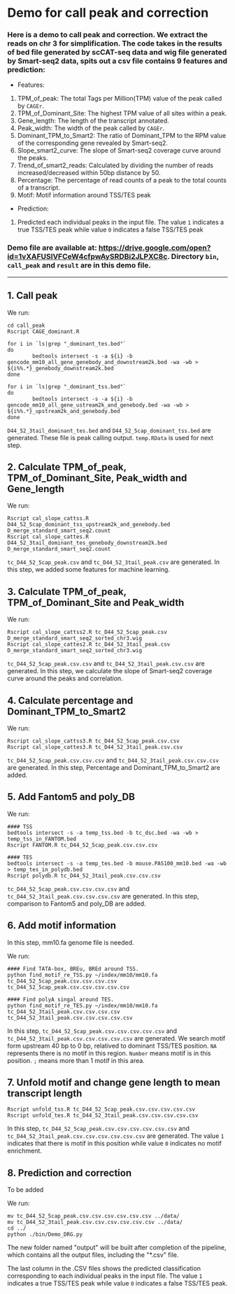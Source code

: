 # Demo for call peak and correction


### Here is a demo to call peak and correction. We extract the reads on chr 3 for simplification. The code takes in the results of bed file generated by scCAT-seq data and wig file generated by Smart-seq2 data, spits out a csv file contains 9 features and prediction:



* Features:
1) TPM_of_peak: The total Tags per Million(TPM) value of the peak called by `CAGEr`.
2) TPM_of_Dominant_Site: The highest TPM value of all sites within a peak.
3) Gene_length: The length of the transcript annotated.
4) Peak_width: The width of the peak called by `CAGEr`.
5) Dominant_TPM_to_Smart2: The ratio of Dominant_TPM to the RPM value of the corresponding gene revealed by Smart-seq2.
6) Slope_smart2_curve: The slope of Smart-seq2 coverage curve around the peaks.
7) Trend_of_smart2_reads: Calculated by dividing the number of reads increased/decreased within 50bp distance by 50.
8) Percentage: The percentage of read counts of a peak to the total counts of a transcript.
9) Motif: Motif information around TSS/TES peak

* Prediction:  
1) Predicted each individual peaks in the input file. The value `1` indicates a true TSS/TES peak while value `0` indicates a false TSS/TES peak

### Demo file are available at: https://drive.google.com/open?id=1vXAFUSlVFCeW4cfpwAySRDBi2JLPXC8c. Directory `bin`, `call_peak` and `result` are in this demo file.
---
## 1. Call peak

We run:

```
cd call_peak
Rscript CAGE_dominant.R

for i in `ls|grep "_dominant_tes.bed"`
do
        bedtools intersect -s -a ${i} -b gencode_mm10_all_gene_genebody_and_downstream2k.bed -wa -wb > ${i%%.*}_genebody_downstream2k.bed
done

for i in `ls|grep "_dominant_tss.bed"`
do 
        bedtools intersect -s -a ${i} -b gencode_mm10_all_gene_ustream2k_and_genebody.bed -wa -wb > ${i%%.*}_upstream2k_and_genebody.bed
done 
```

`D44_52_3tail_dominant_tes.bed` and `D44_52_5cap_dominant_tss.bed` are generated. These file is peak calling output. `temp.RData` is used for next step.



## 2. Calculate TPM_of_peak, TPM_of_Dominant_Site, Peak_width and Gene_length

We run:

```
Rscript cal_slope_cattss.R D44_52_5cap_dominant_tss_upstream2k_and_genebody.bed D_merge_standard_smart_seq2.count
Rscript cal_slope_cattes.R D44_52_3tail_dominant_tes_genebody_downstream2k.bed D_merge_standard_smart_seq2.count
```

`tc_D44_52_5cap_peak.csv` and `tc_D44_52_3tail_peak.csv` are generated. In this step, we added some features for machine learning.



## 3. Calculate TPM_of_peak, TPM_of_Dominant_Site and Peak_width

We run:

```
Rscript cal_slope_cattss2.R tc_D44_52_5cap_peak.csv D_merge_standard_smart_seq2_sorted_chr3.wig
Rscript cal_slope_cattes2.R tc_D44_52_3tail_peak.csv  D_merge_standard_smart_seq2_sorted_chr3.wig
```

`tc_D44_52_5cap_peak.csv.csv` and `tc_D44_52_3tail_peak.csv.csv` are generated. In this step, we calculate the slope of Smart-seq2 coverage curve around the peaks and correlation.



## 4. Calculate percentage and Dominant_TPM_to_Smart2

We run:

```
Rscript cal_slope_cattss3.R tc_D44_52_5cap_peak.csv.csv
Rscript cal_slope_cattes3.R tc_D44_52_3tail_peak.csv.csv
```

`tc_D44_52_5cap_peak.csv.csv.csv` and `tc_D44_52_3tail_peak.csv.csv.csv` are generated. In this step, Percentage and Dominant_TPM_to_Smart2 are added.

## 5. Add Fantom5 and poly_DB

We run:

```
#### TSS
bedtools intersect -s -a temp_tss.bed -b tc_dsc.bed -wa -wb > temp_tss_in_FANTOM.bed
Rscript FANTOM.R tc_D44_52_5cap_peak.csv.csv.csv

#### TES
bedtools intersect -s -a temp_tes.bed -b mouse.PAS100_mm10.bed -wa -wb > temp_tes_in_polydb.bed
Rscript polydb.R tc_D44_52_3tail_peak.csv.csv.csv
```

`tc_D44_52_5cap_peak.csv.csv.csv.csv` and `tc_D44_52_3tail_peak.csv.csv.csv.csv` are generated. In this step, comparison to Fantom5 and poly_DB are added.

## 6. Add motif information

In this step, mm10.fa genome file is needed. 

We run:

```
#### Find TATA-box, BREu, BREd around TSS.
python find_motif_re_TSS.py ~/index/mm10/mm10.fa tc_D44_52_5cap_peak.csv.csv.csv.csv tc_D44_52_5cap_peak.csv.csv.csv.csv.csv

#### Find polyA singal around TES.
python find_motif_re_TES.py ~/index/mm10/mm10.fa tc_D44_52_3tail_peak.csv.csv.csv.csv tc_D44_52_3tail_peak.csv.csv.csv.csv.csv
```

In this step, `tc_D44_52_5cap_peak.csv.csv.csv.csv.csv` and `tc_D44_52_3tail_peak.csv.csv.csv.csv.csv` are generated. We search motif form upstream 40 bp to 0 bp, relatived to dominant TSS/TES position. `NA` represents there is no motif in this region. `Number` means motif is in this position. `;` means more than 1 motif in this area. 


## 7. Unfold motif and change gene length to mean transcript length

```
Rscript unfold_tss.R tc_D44_52_5cap_peak.csv.csv.csv.csv.csv
Rscript unfold_tes.R tc_D44_52_3tail_peak.csv.csv.csv.csv.csv
```

In this step, `tc_D44_52_5cap_peak.csv.csv.csv.csv.csv.csv` and `tc_D44_52_3tail_peak.csv.csv.csv.csv.csv.csv` are generated. The value `1` indicates that there is motif in this position while value `0` indicates no motif enrichment.

## 8. Prediction and correction

To be added

We run:

```
mv tc_D44_52_5cap_peak.csv.csv.csv.csv.csv.csv ../data/
mv tc_D44_52_3tail_peak.csv.csv.csv.csv.csv.csv ../data/
cd ../
python ./bin/Demo_DRG.py
```

The new folder named "output" will be built after completion of the pipeline, which contains all the output files, including the "\*.csv" file. 

The last column in the .CSV files shows the predicted classification corresponding to each individual peaks in the input file. The value `1` indicates a true TSS/TES peak while value `0` indicates a false TSS/TES peak.










